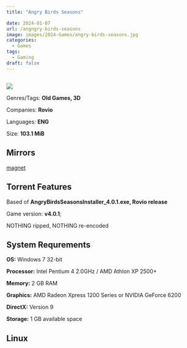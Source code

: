 ```yaml
---
title: "Angry Birds Seasons"

date: 2024-01-07
url: /angngry-birds-seasons
image: images/2024-Games/angry-birds-seasons.jpg
categories:
  - Games
tags:
  - Gaming
draft: false
---
```

##
![](/images/2024-Games/angry-birds-seasons.jpg)

Genres/Tags: **Old Games, 3D**

Companies: **Rovio**

Languages: **ENG**

Size: **103.1 MiB**

## Mirrors
[magnet](magnet:?xt=urn:btih:P72SQR3ZRHIBMUVSLF7424WE4ZNA35AM&dn=Angry%20Birds%20Seasons)

## Torrent Features
Based of **AngryBirdsSeasonsInstaller_4.0.1.exe, Rovio release**

Game version: **v4.0.1**;

NOTHING ripped, NOTHING re-encoded

## System Requrements
**OS:** Windows 7 32-bit

**Processor:** Intel Pentium 4 2.0GHz / AMD Athlon XP 2500+

**Memory:** 2 GB RAM

**Graphics:** AMD Radeon Xpress 1200 Series or NVIDIA GeForce 6200

**DirectX:** Version 9

**Storage:** 1 GB available space


## Linux
